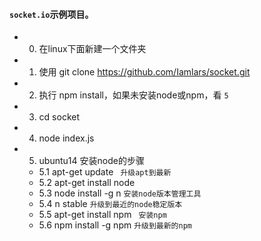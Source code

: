 #### `socket.io`示例项目。
+ 0. 在linux下面新建一个文件夹
+ 1. 使用 git clone https://github.com/Iamlars/socket.git
+ 2. 执行 npm install，如果未安装node或npm，看 `5`
+ 3. cd socket
+ 4. node index.js
+ 5. ubuntu14 安装node的步骤
  + 5.1 apt-get update   ` 升级apt到最新`
  + 5.2 apt-get install node 
  + 5.3 node install -g n  `安装node版本管理工具`
  + 5.4 n stable           `升级到最近的node稳定版本`
  + 5.5 apt-get install npm ` 安装npm`
  + 5.6 npm install -g npm  `升级到最新的npm`

